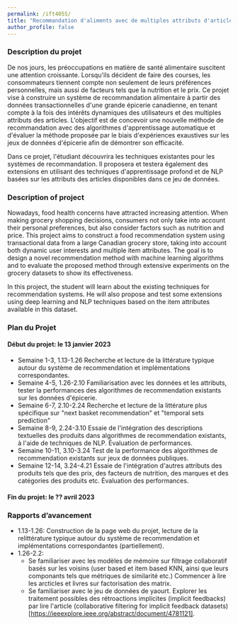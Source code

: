 ```yaml
---
permalink: /ift4055/
title: "Recommandation d'aliments avec de multiples attributs d'articles provenant de transactions d'épicerie à grande échelle"
author_profile: false 
---
```

### Description du projet
De nos jours, les préoccupations en matière de santé alimentaire suscitent une attention croissante. Lorsqu'ils décident de faire des courses, les consommateurs tiennent compte non seulement de leurs préférences personnelles, mais aussi de facteurs tels que la nutrition et le prix. Ce projet vise à construire un système de recommandation alimentaire à partir des données transactionnelles d'une grande épicerie canadienne, en tenant compte à la fois des intérêts dynamiques des utilisateurs et des multiples attributs des articles. L'objectif est de concevoir une nouvelle méthode de recommandation avec des algorithmes d'apprentissage automatique et d'évaluer la méthode proposée par le biais d'expériences exaustives sur les jeux de données d'épicerie afin de démontrer son efficacité.

Dans ce projet, l'étudiant découvrira les techniques existantes pour les systèmes de recommandation. Il proposera et testera également des extensions en utilisant des techniques d'apprentissage profond et de NLP basées sur les attributs des articles disponibles dans ce jeu de données.

### Description of project
Nowadays, food health concerns have attracted increasing attention. When making grocery shopping decisions, consumers not only take into account their personal preferences, but also consider factors such as nutrition and price. This project aims to construct a food recommendation system using transactional data from a large Canadian grocery store, taking into account both dynamic user interests and multiple item attributes. The goal is to design a novel recommendation method with machine learning algorithms and to evaluate the proposed method through extensive experiments on the grocery datasets to show its effectiveness.

In this project, the student will learn about the existing techniques for recommendation systems. He will also propose and test some extensions using deep learning and NLP techniques based on the item attributes available in this dataset.

###  Plan du Projet
#### Début du projet: le 13 janvier 2023
- Semaine 1-3, 1.13-1.26 Recherche et lecture de la littérature typique autour du système de recommendation et implémentations correspondantes. 
- Semaine 4-5, 1.26-2.10 Familiarisation avec les données et les attributs, tester la performances des algorithmes de recommendation existants sur les données d'épicerie.
- Semaine 6-7, 2.10-2.24 Recherche et lecture de la littérature plus spécifique sur "next basket recommendation" et "temporal sets prediction"
- Semaine 8-9, 2.24-3.10 Essaie de l'intégration des descriptions textuelles des produits dans algorithmes de recommendation existants, à l'aide de techniques de NLP. Évaluation de performances.
- Semaine 10-11, 3.10-3.24 Test de la performance des algorithmes de recommendation existants sur jeux de données publiques.  
- Semaine 12-14, 3.24-4.21 Essaie de l'intégration d'autres attributs des produits tels que des prix, des facteurs de nutrition, des marques et des catégories des produits etc. Évaluation des performances. 
#### Fin du projet: le ?? avril 2023

### Rapports d’avancement 
- 1.13-1.26: Construction de la page web du projet, lecture de la relittérature typique autour du système de recommendation et implémentations correspondantes (partiellement).
- 1.26-2.2: 
  - Se familiariser avec les modèles de mémoire sur filtrage collaboratif basés sur les voisins (user based et item based KNN, ainsi que leurs componants tels que métriques de similarité etc.) Commencer à lire les arcticles et livres sur factorisation des matrix. 
  - Se familiariser avec le jeu de données de yaourt. Explorer les traitement possibles des rétroactions implicites (implicit feedbacks) par lire l'article (collaborative filtering for implicit feedback datasets)[https://ieeexplore.ieee.org/abstract/document/4781121].

